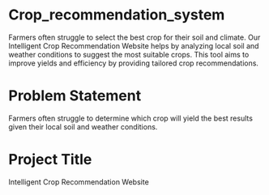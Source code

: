 # Crop_recommendation_system
Farmers often struggle to select the best crop for their soil and climate. Our Intelligent Crop Recommendation Website helps by analyzing local soil and weather conditions to suggest the most suitable crops. This tool aims to improve yields and efficiency by providing tailored crop recommendations.
# Problem Statement
Farmers often struggle to determine which crop will yield the best results given their local soil and weather conditions.

# Project Title
Intelligent Crop Recommendation Website
